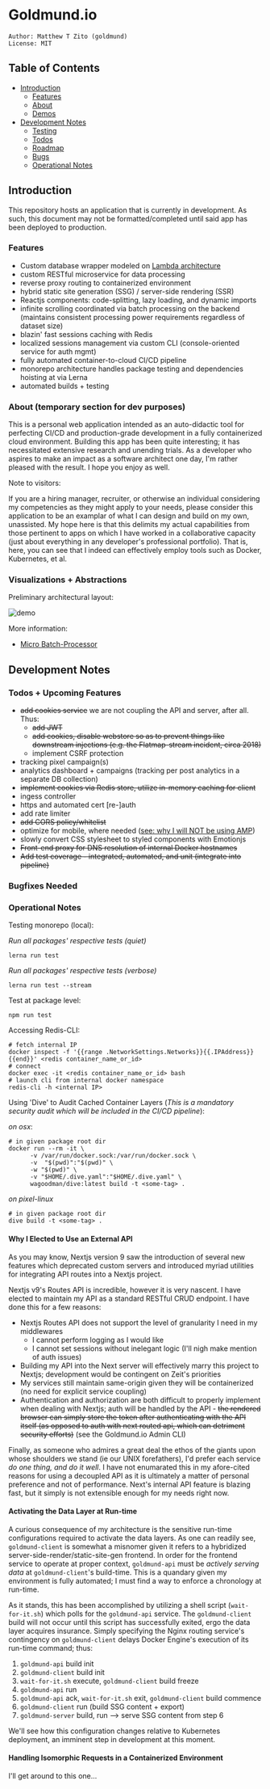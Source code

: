 # Goldmund.io 
```
Author: Matthew T Zito (goldmund)
License: MIT
```
## Table of Contents

 - [Introduction](#intro) 
    * [Features](#features)
    * [About](#about)
    * [Demos](#demo)
 - [Development Notes](#notes)
    * [Testing](#test)
    * [Todos](#todo)
    * [Roadmap](#bugs)
    * [Bugs](#bugs)
    * [Operational Notes](#ops)

## <a name="intro"></a> Introduction
This repository hosts an application that is currently in development. As such, this document may not be formatted/completed until said app has been deployed to production.

### <a name="features"> Features
  - Custom database wrapper modeled on [Lambda architecture](https://en.wikipedia.org/wiki/Lambda_architecture)
  - custom RESTful microservice for data processing
  - reverse proxy routing to containerized environment
  - hybrid static site generation (SSG) / server-side rendering (SSR) 
  - Reactjs components: code-splitting, lazy loading, and dynamic imports
  - infinite scrolling coordinated via batch processing on the backend (maintains consistent processing power requirements regardless of dataset size)
  - blazin' fast sessions caching with Redis
  - localized sessions management via custom CLI (console-oriented service for auth mgmt)
  - fully automated container-to-cloud CI/CD pipeline
  - monorepo architecture handles package testing and dependencies hoisting at via Lerna
  - automated builds + testing

### <a name="about"> About (temporary section for dev purposes)

This is a personal web application intended as an auto-didactic tool for perfecting CI/CD and production-grade development in a fully containerized cloud environment. Building this app has been quite interesting; it has necessitated extensive research and unending trials. As a developer who aspires to make an impact as a software architect one day, I'm rather pleased with the result. I hope you enjoy as well.

Note to visitors:

If you are a hiring manager, recruiter, or otherwise an individual considering my competencies as they might apply
to your needs, please consider this application to be an examplar of what I can design and build on my own, unassisted. My hope here is that this delimits my actual capabilities from those pertinent to apps on which I have worked in a collaborative capacity (just about everything in any developer's professional portfolio). That is, here, you can see that I indeed can effectively employ tools such as Docker, Kubernetes, et al. 

### <a name="demo"> Visualizations + Abstractions
 Preliminary architectural layout:

![demo](https://github.com/MatthewZito/goldmund.io/blob/master/documentation/preliminary-architecture.png)

More information:
- [Micro Batch-Processor](https://github.com/MatthewZito/goldmund.io/blob/master/documentation/batch-processing.md)
 
## <a name="notes"></a> Development Notes

### <a name="todo"></a> Todos + Upcoming Features
 - ~~add cookies service~~ we are not coupling the API and server, after all. Thus:
    * ~~add JWT~~
    * ~~add cookies, disable webstore so as to prevent things like downstream injections (e.g. the Flatmap-stream incident, circa 2018)~~
    * implement CSRF protection
 - tracking pixel campaign(s)
 - analytics dashboard + campaigns (tracking per post analytics in a separate DB collection)
 - ~~implement cookies via Redis store, utilize in-memory caching for client~~
 - ingess controller
 - https and automated cert [re-]auth
 - add rate limiter
 - ~~add CORS policy/whitelist~~
 - optimize for mobile, where needed ([see: why I will NOT be using AMP](https://medium.com/@danbuben/why-amp-is-bad-for-your-site-and-for-the-web-e4d060a4ff31))
 - slowly convert CSS stylesheet to styled components with Emotionjs
 - ~~Front-end proxy for DNS resolution of internal Docker hostnames~~
 - ~~Add test coverage - integrated, automated, and unit (integrate into pipeline)~~

### <a name="bugs"></a> Bugfixes Needed

### <a name="ops"></a> Operational Notes

Testing monorepo (local):

*Run all packages' respective tests (quiet)*
```
lerna run test 
```

*Run all packages' respective tests (verbose)*
```
lerna run test --stream
```

Test at package level:
```
npm run test
```

Accessing Redis-CLI:
```
# fetch internal IP
docker inspect -f '{{range .NetworkSettings.Networks}}{{.IPAddress}}{{end}}' <redis container_name_or_id>
# connect
docker exec -it <redis container_name_or_id> bash
# launch cli from internal docker namespace
redis-cli -h <internal IP>
```

Using 'Dive' to Audit Cached Container Layers (*This is a mandatory security audit which will be included in the CI/CD pipeline*):

*on osx*:
```
# in given package root dir
docker run --rm -it \
      -v /var/run/docker.sock:/var/run/docker.sock \
      -v  "$(pwd)":"$(pwd)" \
      -w "$(pwd)" \
      -v "$HOME/.dive.yaml":"$HOME/.dive.yaml" \
      wagoodman/dive:latest build -t <some-tag> .
```

*on pixel-linux*
```
# in given package root dir
dive build -t <some-tag> .
```

#### Why I Elected to Use an External API
As you may know, Nextjs version 9 saw the introduction of several new features which deprecated custom servers and introduced myriad utilities for integrating API routes into a Nextjs project.

Nextjs v9's Routes API is incredible, however it is very nascent. I have elected to maintain my API as a standard RESTful CRUD endpoint. I have done this for a few reasons:
 - Nextjs Routes API does not support the level of granularity I need in my middlewares
   * I cannot perform logging as I would like
   * I cannot set sessions without inelegant logic (I'll nigh make mention of auth issues)
 - Building my API into the Next server will effectively marry this project to Nextjs; development would be contingent on Zeit's priorities
 - My services still maintain same-origin given they will be containerized (no need for explicit service coupling)
 - Authentication and authorization are both difficult to properly implement when dealing with Nextjs; auth will be handled by the API - ~~the rendered browser can simply store the token after authenticating with the API itself (as opposed to auth with next routed api, which can detriment security efforts)~~ (see the Goldmund.io Admin CLI)
 
 Finally, as someone who admires a great deal the ethos of the giants upon whose shoulders we stand (ie our UNIX forefathers), I'd prefer each service *do one thing, and do it well*. I have not enumarated this in my afore-cited reasons for using a decoupled API as it is ultimately a matter of personal preference and not of performance. Next's internal API feature is blazing fast, but it simply is not extensible enough for my needs right now.

#### Activating the Data Layer at Run-time

A curious consequence of my architecture is the sensitive run-time configurations required to activate the data layers. As one can readily see, `goldmund-client` is somewhat a misnomer given it refers to a hybridized server-side-render/static-site-gen frontend. In order for the frontend service to operate at proper context, `goldmund-api` must be *actively serving data* at `goldmund-client`'s build-time. This is a quandary given my environment is fully automated; I must find a way to enforce a chronology at run-time.

As it stands, this has been accomplished by utilizing a shell script (`wait-for-it.sh`) which polls for the `goldmund-api` service. The `goldmund-client` build will not occur until this script has successfully exited, ergo the data layer acquires insurance. Simply specifying the Nginx routing service's contingency on `goldmund-client` delays Docker Engine's execution of its run-time command; thus:
 1. `goldmund-api` build init
 2. `goldmund-client` build init
 3. `wait-for-it.sh` execute, `goldmund-client` build freeze
 4. `goldmund-api` run
 5. `goldmund-api` ack, `wait-for-it.sh` exit, `goldmund-client` build commence
 6. `goldmund-client` run (build SSG content + export)
 7. `goldmund-server` build, run --> serve SSG content from step 6

We'll see how this configuration changes relative to Kubernetes deployment, an imminent step in development at this moment.

#### Handling Isomorphic Requests in a Containerized Environment

I'll get around to this one...
